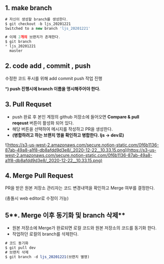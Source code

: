 ## 1. make branch

```jsx
# 자신이 생성할 branch를 생성한다.
$ git checkout -b ljs_20201221
Switched to a new branch 'ljs_20201221'

# 이제 2개의 브랜치가 존재한다.
$ git branch
* ljs_20201221
  master
```

## 2. code add , commit , push

수정한 코드 푸시를 위해 add commit push 작업 진행

***) push 진행시에 branch 이름을 명시해주어야 한다.**

## 3. Pull Requset

- push 완료 후 본인 계정의 github 저장소에 들어오면 **Compare & pull reqeust** 버튼이 활성화 되어 있다.
- 해당 버튼을 선택하여 메시지를 작성하고 PR을 생성한다.
- **(병합하려고 하는 브랜치 명을 확인하고 병합한다. ljs → dev로)**

![https://s3-us-west-2.amazonaws.com/secure.notion-static.com/0f6b1136-87ab-49a8-a1f8-db8afdd9d3e8/_2020-12-22__10.33.15.png](https://s3-us-west-2.amazonaws.com/secure.notion-static.com/0f6b1136-87ab-49a8-a1f8-db8afdd9d3e8/_2020-12-22__10.33.15.png)

## 4. Merge Pull Request

PR을 받은 원본 저장소 관리자는 코드 변경내역을 확인하고 Merge 여부를 결정한다.

(충돌시 web editor로 수정이 가능)

## 5**. Merge 이후 동기화 및 branch 삭제**

- 원본 저장소에 Merge가 완료되면 로컬 코드와 원본 저장소의 코드를 동기화 한다.
- 작업하던 로컬의 branch를 삭제한다.

```jsx
# 코드 동기화
$ git pull dev 
# 브랜치 삭제
$ git branch -d ljs_20201221(브랜치 별명)
```